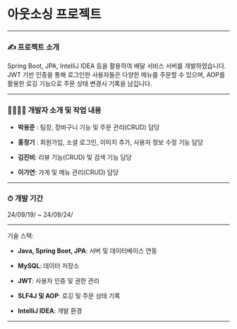 # 아웃소싱 프로젝트
---
### ✍ 프로젝트 소개 

Spring Boot, JPA, IntelliJ IDEA 등을 활용하여 배달 서비스 서버를 개발하였습니다. JWT 기반 인증을 통해 로그인한 사용자들은 다양한 메뉴를 주문할 수 있으며, AOP를 활용한 로깅 기능으로 주문 상태 변경시 기록을 남깁니다.

---
### 👨‍👨‍👧‍👦 개발자 소개 및 작업 내용

+ **박용준** : 팀장, 장바구니 기능 및 주문 관리(CRUD) 담당

+ **홍정기** : 회원가입, 소셜 로그인, 이미지 추가, 사용자 정보 수정 기능 담당

+ **김진비**: 리뷰 기능(CRUD) 및 검색 기능 담당

+ **이가연**: 가게 및 메뉴 관리(CRUD) 담당
---
### ⏱ 개발 기간

24/09/19/ ~ 24/09/24/

---

기술 스택:

+ **Java, Spring Boot, JPA**: 서버 및 데이터베이스 연동

+ **MySQL**: 데이터 저장소

+ **JWT**: 사용자 인증 및 권한 관리

+ **SLF4J 및 AOP**: 로깅 및 주문 상태 기록

+ **IntelliJ IDEA**: 개발 환경

---
